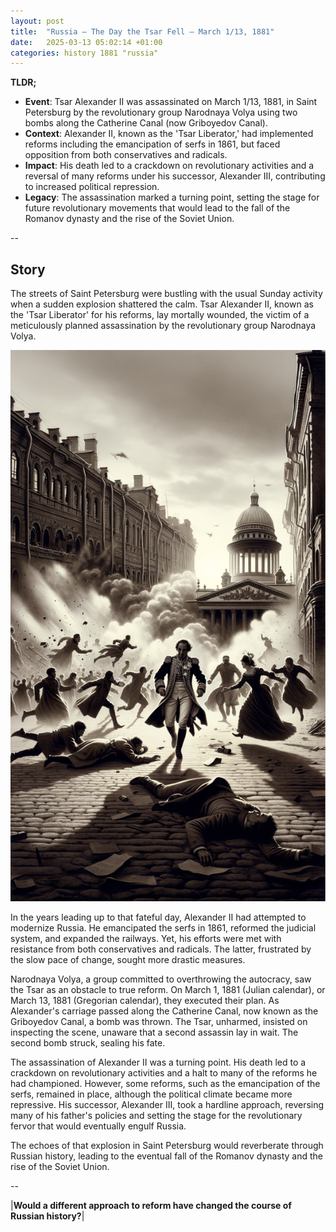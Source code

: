 ```yaml
---
layout: post
title:  "Russia – The Day the Tsar Fell – March 1/13, 1881"
date:   2025-03-13 05:02:14 +01:00
categories: history 1881 "russia"
---
```


**TLDR;**
- **Event**: Tsar Alexander II was assassinated on March 1/13, 1881, in Saint Petersburg by the revolutionary group Narodnaya Volya using two bombs along the Catherine Canal (now Griboyedov Canal).
- **Context**: Alexander II, known as the 'Tsar Liberator,' had implemented reforms including the emancipation of serfs in 1861, but faced opposition from both conservatives and radicals.
- **Impact**: His death led to a crackdown on revolutionary activities and a reversal of many reforms under his successor, Alexander III, contributing to increased political repression.
- **Legacy**: The assassination marked a turning point, setting the stage for future revolutionary movements that would lead to the fall of the Romanov dynasty and the rise of the Soviet Union.

--

## Story

The streets of Saint Petersburg were bustling with the usual Sunday activity when a sudden explosion shattered the calm. Tsar Alexander II, known as the 'Tsar Liberator' for his reforms, lay mortally wounded, the victim of a meticulously planned assassination by the revolutionary group Narodnaya Volya.

![Image](/assets/images/13_March_c99b7113e6b62982df1aa5c7396da97a.png)

In the years leading up to that fateful day, Alexander II had attempted to modernize Russia. He emancipated the serfs in 1861, reformed the judicial system, and expanded the railways. Yet, his efforts were met with resistance from both conservatives and radicals. The latter, frustrated by the slow pace of change, sought more drastic measures.

Narodnaya Volya, a group committed to overthrowing the autocracy, saw the Tsar as an obstacle to true reform. On March 1, 1881 (Julian calendar), or March 13, 1881 (Gregorian calendar), they executed their plan. As Alexander's carriage passed along the Catherine Canal, now known as the Griboyedov Canal, a bomb was thrown. The Tsar, unharmed, insisted on inspecting the scene, unaware that a second assassin lay in wait. The second bomb struck, sealing his fate.

The assassination of Alexander II was a turning point. His death led to a crackdown on revolutionary activities and a halt to many of the reforms he had championed. However, some reforms, such as the emancipation of the serfs, remained in place, although the political climate became more repressive. His successor, Alexander III, took a hardline approach, reversing many of his father's policies and setting the stage for the revolutionary fervor that would eventually engulf Russia.

The echoes of that explosion in Saint Petersburg would reverberate through Russian history, leading to the eventual fall of the Romanov dynasty and the rise of the Soviet Union.

--

|**Would a different approach to reform have changed the course of Russian history?**|

